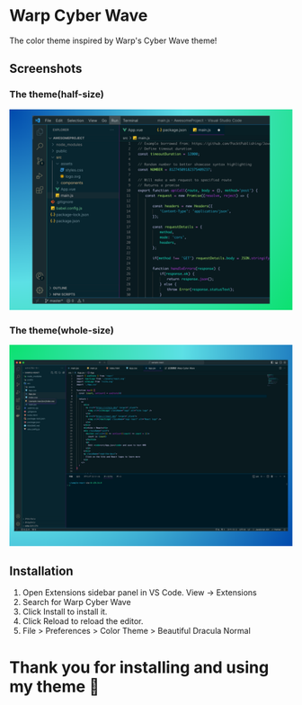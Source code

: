 # Warp Cyber Wave

The color theme inspired by Warp's Cyber Wave theme!

## Screenshots

### The theme(half-size)

![VSCode screen using Warp Cyber Wave Half](./img/half.png)

### The theme(whole-size)

![VSCode screen using Warp Cyber Wave Full](./img/full.png)


## Installation

1. Open Extensions sidebar panel in VS Code. View → Extensions
1. Search for Warp Cyber Wave
1. Click Install to install it.
1. Click Reload to reload the editor.
1. File > Preferences > Color Theme > Beautiful Dracula Normal


# Thank you for installing and using my theme 🍯
